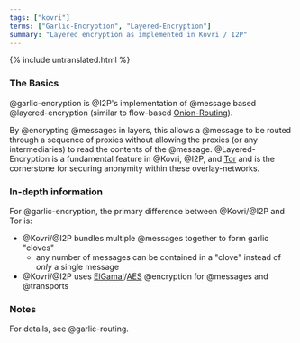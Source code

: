 ```yaml
---
tags: ["kovri"]
terms: ["Garlic-Encryption", "Layered-Encryption"]
summary: "Layered encryption as implemented in Kovri / I2P"
---
```


{% include untranslated.html %}
### The Basics

@garlic-encryption is @I2P's implementation of @message based @layered-encryption (similar to flow-based [Onion-Routing](https://en.wikipedia.org/wiki/Onion_routing)).

By @encrypting @messages in layers, this allows a @message to be routed through a sequence of proxies without allowing the proxies (or any intermediaries) to read the contents of the @message. @Layered-Encryption is a fundamental feature in @Kovri, @I2P, and [Tor](https://torproject.org) and is the cornerstone for securing anonymity within these overlay-networks.

### In-depth information

For @garlic-encryption, the primary difference between @Kovri/@I2P and Tor is:

- @Kovri/@I2P bundles multiple @messages together to form garlic "cloves"
  - any number of messages can be contained in a "clove" instead of *only* a single message
- @Kovri/@I2P uses [ElGamal](https://en.wikipedia.org/wiki/ElGamal)/[AES](https://en.wikipedia.org/wiki/Advanced_Encryption_Standard) @encryption for @messages and @transports

### Notes

For details, see @garlic-routing.
